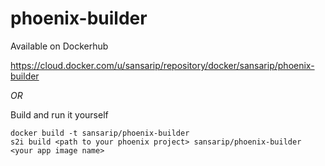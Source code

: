 # phoenix-builder

Available on Dockerhub

https://cloud.docker.com/u/sansarip/repository/docker/sansarip/phoenix-builder

*OR*

Build and run it yourself

```
docker build -t sansarip/phoenix-builder
s2i build <path to your phoenix project> sansarip/phoenix-builder <your app image name>
```

